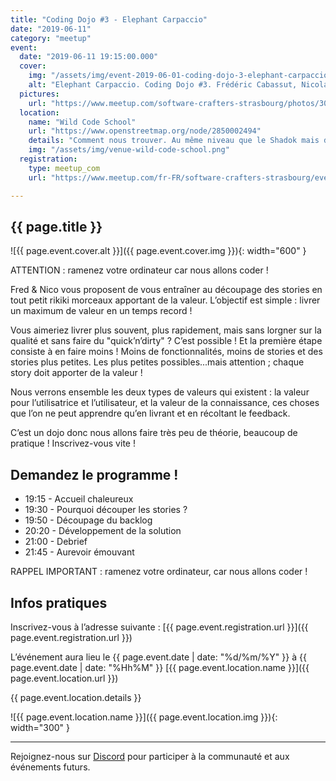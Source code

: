 ```yaml
---
title: "Coding Dojo #3 - Elephant Carpaccio"
date: "2019-06-11"
category: "meetup"
event:
  date: "2019-06-11 19:15:00.000"
  cover:
    img: "/assets/img/event-2019-06-01-coding-dojo-3-elephant-carpaccio.png"
    alt: "Elephant Carpaccio. Coding Dojo #3. Frédéric Cabassut, Nicolas Verinaud"
  pictures:
    url: "https://www.meetup.com/software-crafters-strasbourg/photos/30066790/"
  location:
    name: "Wild Code School"
    url: "https://www.openstreetmap.org/node/2850002494"
    details: "Comment nous trouver. Au même niveau que le Shadok mais du côté opposé du bâtiment (https://goo.gl/maps/BcdH7Rz5abHitcgv8). Sonnez pour qu’on vous ouvre, c’est au 5ème étage. Préparez vos plus belles chaussettes car c’est la politique du lieu (sans chaussures)."
    img: "/assets/img/venue-wild-code-school.png"
  registration:
    type: meetup_com
    url: "https://www.meetup.com/fr-FR/software-crafters-strasbourg/events/260110856/"

---
```


## {{ page.title }}

![{{ page.event.cover.alt }}]({{ page.event.cover.img }}){: width="600" }

ATTENTION : ramenez votre ordinateur car nous allons coder !

Fred & Nico vous proposent de vous entraîner au découpage des stories en tout petit rikiki morceaux apportant de la valeur. L’objectif est simple : livrer un maximum de valeur en un temps record !

Vous aimeriez livrer plus souvent, plus rapidement, mais sans lorgner sur la qualité et sans faire du "quick’n’dirty" ? C’est possible ! Et la première étape consiste à en faire moins ! Moins de fonctionnalités, moins de stories et des stories plus petites. Les plus petites possibles...mais attention ; chaque story doit apporter de la valeur !

Nous verrons ensemble les deux types de valeurs qui existent : la valeur pour l’utilisatrice et l’utilisateur, et la valeur de la connaissance, ces choses que l’on ne peut apprendre qu’en livrant et en récoltant le feedback.

C’est un dojo donc nous allons faire très peu de théorie, beaucoup de pratique ! Inscrivez-vous vite !

## Demandez le programme !

- 19:15 - Accueil chaleureux
- 19:30 - Pourquoi découper les stories ?
- 19:50 - Découpage du backlog
- 20:20 - Développement de la solution
- 21:00 - Debrief
- 21:45 - Aurevoir émouvant

RAPPEL IMPORTANT : ramenez votre ordinateur, car nous allons coder !

## Infos pratiques

Inscrivez-vous à l’adresse suivante : [{{ page.event.registration.url }}]({{ page.event.registration.url }})

L’événement aura lieu le {{ page.event.date | date: "%d/%m/%Y" }} à {{ page.event.date | date: "%Hh%M" }}  [{{ page.event.location.name }}]({{ page.event.location.url }})

{{ page.event.location.details }}

![{{ page.event.location.name }}]({{ page.event.location.img }}){: width="300" }

***

Rejoignez-nous sur [Discord](https://discord.gg/s2USaKanCU) pour participer à la communauté et aux événements futurs.